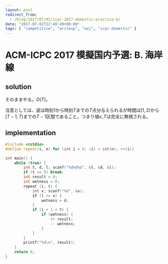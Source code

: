 ```yaml
---
layout: post
redirect_from:
  - /blog/2017/07/02/icpc-2017-domestic-practice-b/
date: "2017-07-02T22:40:49+09:00"
tags: [ "competitive", "writeup", "aoj", "icpc-domestic" ]
---
```


# ACM-ICPC 2017 模擬国内予選: B. 海岸線

## solution

そのままやる。$O(T)$。

注意としては、波は時刻$1$から時刻$T$までの$T$点分与えられるが時間は$[1, 2)$から$[T-1, T)$までの$T-1$区間であること。つまり値$x\_T$は完全に無視される。

## implementation

``` c++
#include <cstdio>
#define repeat(i, n) for (int i = 0; (i) < int(n); ++(i))

int main() {
    while (true) {
        int t, d, l; scanf("%d%d%d", &t, &d, &l);
        if (t == 0) break;
        int result = 0;
        int wetness = 0;
        repeat (i, t) {
            int x; scanf("%d", &x);
            if (l <= x) {
                wetness = d;
            }
            if (i + 1 < t) {
                if (wetness) {
                    ++ result;
                    -- wetness;
                }
            }
        }
        printf("%d\n", result);
    }
    return 0;
}
```
